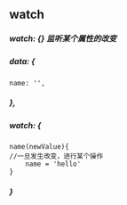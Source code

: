 ## watch
##### watch: {} 监听某个属性的改变

##### data: {
    name: '',
##### },
##### watch: {
    name(newValue){
    //一旦发生改变，进行某个操作
        name = 'hello'
    }
##### }

